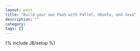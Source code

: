 ```yaml
---
layout: post
title: "Build your own PaaS with Pallet, Ubuntu, and Java"
description: ""
category: 
tags: []
---
```

{% include JB/setup %}
